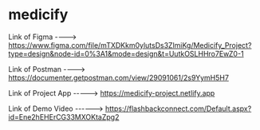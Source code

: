 # medicify

Link of Figma ----> https://www.figma.com/file/mTXDKkm0ylutsDs3ZlmiKg/Medicify_Project?type=design&node-id=0%3A1&mode=design&t=UutkOSLHHro7EwZ0-1

Link of Postman ----> https://documenter.getpostman.com/view/29091061/2s9YymH5H7

Link of Project App -----> https://medicify-project.netlify.app

Link of Demo Video ------> https://flashbackconnect.com/Default.aspx?id=Ene2hEHErCG33MXOKtaZpg2

